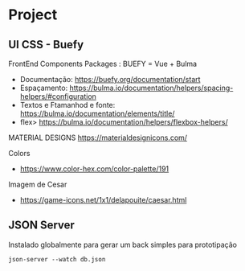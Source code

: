 # Project

## UI CSS - Buefy

FrontEnd Components Packages : BUEFY = Vue + Bulma

+ Documentação: https://buefy.org/documentation/start
+ Espaçamento: https://bulma.io/documentation/helpers/spacing-helpers/#configuration
+ Textos e Ftamanhod e fonte: https://bulma.io/documentation/elements/title/
+ flex> https://bulma.io/documentation/helpers/flexbox-helpers/

MATERIAL DESIGNS
https://materialdesignicons.com/

Colors
+ https://www.color-hex.com/color-palette/191

Imagem de Cesar
+ https://game-icons.net/1x1/delapouite/caesar.html

## JSON Server

Instalado globalmente para gerar um back simples para prototipação

````
json-server --watch db.json
````


